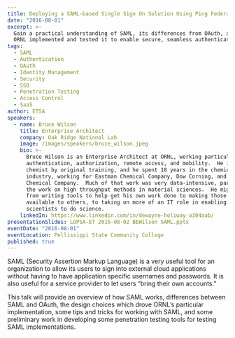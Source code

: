 ```yaml
---
title: Deploying a SAML-based Single Sign On Solution Using Ping Federate
date: "2016-08-01"
excerpt: >-
  Gain a practical understanding of SAML, its differences from OAuth, and how
  ORNL implemented and tested it to enable secure, seamless authentication.
tags:
  - SAML
  - Authentication
  - OAuth
  - Identity Management
  - Security
  - SSO
  - Penetration Testing
  - Access Control
  - SaaS
author: ETSA
speakers:
  - name: Bruce Wilson
    title: Enterprise Architect
    company: Oak Ridge National Lab
    image: /images/speakers/bruce_wilson.jpeg
    bio: >-
      Bruce Wilson is an Enterprise Architect at ORNL, working particularly on
      authentication, authorization, remote access, and mobility.  He is a
      chemist by original training, and he spent 18 years in the chemical
      industry, working for Eastman Chemical Company, Dow Corning, and the Dow
      Chemical Company.  Much of that work was very data-intensive, particularly
      the work on high throughput methods in material sciences.  He migrated
      from writing tools to help get his own work done to making those tools
      available to others, to taking on more of an IT role in enabling
      scientists to do science.
    linkedIn: https://www.linkedin.com/in/dewayne-holiway-a304aab/
presentationSlides: LOPSA-ET 2016-08-02 BEWilson SAML.pptx
eventDate: "2016-08-01"
eventLocation: Pellissippi State Community College
published: true
---
```


SAML (Security Assertion Markup Language) is a very useful tool for an organization to allow its users to sign into external cloud applications without having to have application specific usernames and passwords. It is also useful for a service provider to let users “bring their own accounts."

This talk will provide an overview of how SAML works, differences between SAML and OAuth, the design choices which drove ORNL’s particular implementation, some tips and tricks for working with SAML, and some preliminary work in developing some penetration testing tools for testing SAML implementations.
